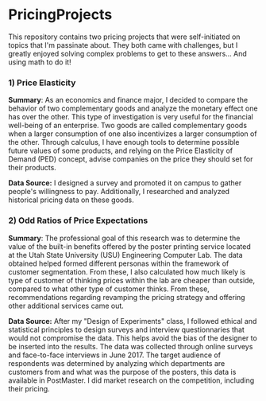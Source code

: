 # PricingProjects

This repository contains two pricing projects that were self-initiated on topics that I'm passinate about. They both came with challenges, but I greatly enjoyed solving complex problems to get to these answers... And using math to do it!

### **1) Price Elasticity**

**Summary**: As an economics and finance major, I decided to compare the behavior of two complementary goods and analyze the monetary effect one has over the other. This type of investigation is very useful for the financial well-being of an enterprise. Two goods are called complementary goods when a larger consumption of one also incentivizes a larger consumption of the other. Through calculus, I have enough tools to determine possible future values of some products, and relying on the Price Elasticity of Demand (PED) concept, advise companies on the price they should set for their products. 

**Data Source:** I designed a survey and promoted it on campus to gather people's willingness to pay. Additionally, I researched and analyzed historical pricing data on these goods. 


### **2) Odd Ratios of Price Expectations**

**Summary**:  The professional goal of this research was to determine the value of the built-in benefits offered by the poster printing service located at the Utah State University (USU) Engineering Computer Lab. The data obtained helped formed different personas within the framework of customer segmentation. From these, I also calculated how much likely is type of customer of thinking prices within the lab are cheaper than outside, compared to what other type of customer thinks. From these, recommendations regarding revamping the pricing strategy and offering other additional services came out. 

**Data Source:** After my "Design of Experiments" class, I followed ethical and statistical principles to design surveys and interview questionnaries that would not compromise the data. This helps avoid the bias of the designer to be inserted into the results. The data was collected through online surveys and face-to-face interviews in June 2017. The target audience of respondents was determined by analyzing which departments are customers from and what was the purpose of the posters, this data is available in PostMaster. I did market research on the competition, including their pricing. 


